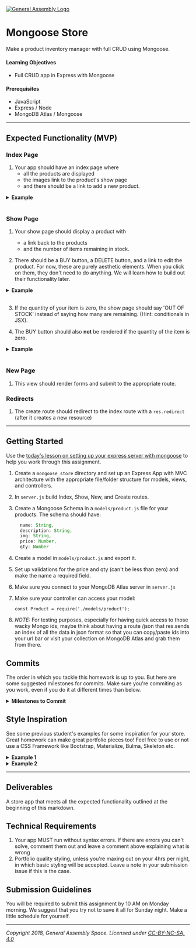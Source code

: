 [![General Assembly Logo](https://camo.githubusercontent.com/1a91b05b8f4d44b5bbfb83abac2b0996d8e26c92/687474703a2f2f692e696d6775722e636f6d2f6b6538555354712e706e67)](https://generalassemb.ly)

# Mongoose Store

Make a product inventory manager with full CRUD using Mongoose.

#### Learning Objectives

- Full CRUD app in Express with Mongoose

#### Prerequisites

- JavaScript 
- Express / Node 
- MongoDB Atlas / Mongoose 

---

## Expected Functionality (MVP)

### Index Page 

1. Your app should have an index page where
	- all the products are displayed
	- the images link to the product's show page
	- and there should be a link to add a new product.

<details><summary><strong>Example</strong></summary>
<img src="https://i.imgur.com/CRJd6Hg.png">
</details>
<br>

### Show Page 

1. Your show page should display a product with
	- a link back to the products
	- and the number of items remaining in stock.
	
2. There should be a BUY button, a DELETE button, and a link to edit the product. For now, these are purely aesthetic elements. When you click on them, they don't need to do anything. We will learn how to build out their functionality later.

<details><summary><strong>Example</strong></summary>
<img src="https://i.imgur.com/sp9DGtd.png">
</details>
<br>

3. If the quantity of your item is zero, the show page should say 'OUT OF STOCK' instead of saying how many are remaining. (Hint: conditionals in JSX).


4. The BUY button should also **not** be rendered if the quantity of the item is zero.

<details><summary><strong>Example</strong></summary>
<img src="https://i.imgur.com/5FZKyly.png">
</details>
<br>

### New Page

1. This view should render forms and submit to the appropriate route.

### Redirects 

1. The create route should redirect to the index route with a `res.redirect` (after it creates a new resource)

---

## Getting Started

Use the [today's lesson on setting up your express server with mongoose](https://git.generalassemb.ly/SEIR-Margaret/express-crud-fruits) to help you work through this assignment.

1. Create a `mongoose_store` directory and set up an Express App with MVC architecture with the appropriate file/folder structure for models, views, and controllers.

1. In `server.js` build Index, Show, New, and Create routes.

1. Create a Mongoose Schema in a `models/product.js` file for your products. The schema should have:

	```js
	  name: String,
	  description: String,
	  img: String,
	  price: Number,
	  qty: Number
	```

1. Create a model in  `models/product.js` and export it.

1. Set up validations for the price and qty (can't be less than zero) and make the name a required field.

1. Make sure you connect to your MongoDB Atlas server in `server.js`

1. Make sure your controller can access your model:

	`const Product = require('./models/product');`

1. _NOTE:_ For testing purposes, especially for having quick access to those wacky Mongo ids, maybe think about having a route /json that res.sends an index of all the data in json format so that you can copy/paste ids into your url bar or visit your collection on MongoDB Atlas and grab them from there.

</details>

## Commits 

The order in which you tackle this homework is up to you. But here are some suggested milestones for commits. Make sure you're commiting as you work, even if you do it at different times than below. 

<details><summary><strong>Milestones to Commit</strong></summary>

<hr>

**Index - Commit your work** <br>
The commit message should read: <br>
"Index working"
<hr>

<hr>

**Show - Commit your work** <br>
The commit message should read: <br>
"Show working"
<hr>

<hr>

**Create route - Commit your work** <br>
The commit message should read: <br>
"Create working"

<hr>

<hr>

**CSS - Commit your work** <br>
The commit message should read: <br>
"App has style"
<hr>

</details>

## Style Inspiration 

See some previous student's examples for some inspiration for your store. Great homework can make great portfolio pieces too! Feel free to use or not use a CSS Framework like Bootstrap, Materialize, Bulma, Skeleton etc. 

<details><summary><strong>Example 1</strong></summary>
<img src="https://user-images.githubusercontent.com/17508245/28861521-1d513946-7716-11e7-8bed-fe1194f73a2d.png">
</details>

<details><summary><strong>Example 2</strong></summary>
<img src="https://user-images.githubusercontent.com/29133264/28857343-c3c537e6-76fd-11e7-8104-5ea76de35113.png">
</details>

---

## Deliverables

A store app that meets all the expected functionality outlined at the beginning of this markdown. 

## Technical Requirements

1. Your app MUST run without syntax errors. If there are errors you can't solve, comment them out and leave a comment above explaining what is wrong
1. Portfolio quality styling, unless you're maxing out on your 4hrs per night, in which basic styling will be accepted. Leave a note in your submission issue if this is the case. 

## Submission Guidelines

You will be required to submit this assignment by 10 AM on Monday morning. We suggest that you try not to save it all for Sunday night. Make a little schedule for yourself. 

---

*Copyright 2018, General Assembly Space. Licensed under [CC-BY-NC-SA, 4.0](https://creativecommons.org/licenses/by-nc-sa/4.0/)*
